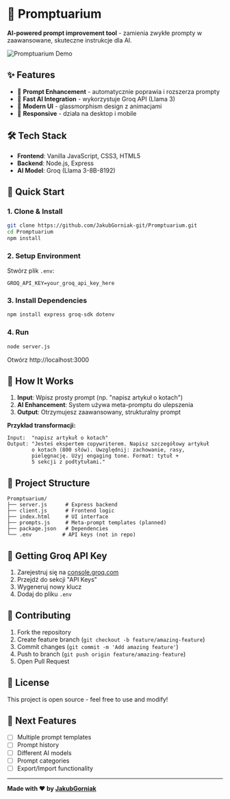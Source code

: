 # 🤖 Promptuarium

**AI-powered prompt improvement tool** - zamienia zwykłe prompty w zaawansowane, skuteczne instrukcje dla AI.

![Promptuarium Demo](https://via.placeholder.com/800x400/1a1a2e/white?text=Promptuarium+Interface)

## ✨ Features

- 🎯 **Prompt Enhancement** - automatycznie poprawia i rozszerza prompty
- 🚀 **Fast AI Integration** - wykorzystuje Groq API (Llama 3)
- 🎨 **Modern UI** - glassmorphism design z animacjami
- 📱 **Responsive** - działa na desktop i mobile

## 🛠️ Tech Stack

- **Frontend**: Vanilla JavaScript, CSS3, HTML5
- **Backend**: Node.js, Express
- **AI Model**: Groq (Llama 3-8B-8192)

## 🚀 Quick Start

### 1. Clone & Install
```bash
git clone https://github.com/JakubGorniak-git/Promptuarium.git
cd Promptuarium
npm install
```

### 2. Setup Environment
Stwórz plik `.env`:
```
GROQ_API_KEY=your_groq_api_key_here
```

### 3. Install Dependencies
```bash
npm install express groq-sdk dotenv
```

### 4. Run
```bash
node server.js
```

Otwórz http://localhost:3000

## 📝 How It Works

1. **Input**: Wpisz prosty prompt (np. "napisz artykuł o kotach")
2. **AI Enhancement**: System używa meta-promptu do ulepszenia
3. **Output**: Otrzymujesz zaawansowany, strukturalny prompt

**Przykład transformacji:**
```
Input:  "napisz artykuł o kotach"
Output: "Jesteś ekspertem copywriterem. Napisz szczegółowy artykuł 
        o kotach (800 słów). Uwzględnij: zachowanie, rasy, 
        pielęgnację. Użyj engaging tone. Format: tytuł + 
        5 sekcji z podtytułami."
```

## 📁 Project Structure
```
Promptuarium/
├── server.js      # Express backend
├── client.js      # Frontend logic  
├── index.html     # UI interface
├── prompts.js     # Meta-prompt templates (planned)
├── package.json   # Dependencies
└── .env          # API keys (not in repo)
```

## 🔑 Getting Groq API Key

1. Zarejestruj się na [console.groq.com](https://console.groq.com)
2. Przejdź do sekcji "API Keys"
3. Wygeneruj nowy klucz
4. Dodaj do pliku `.env`

## 🤝 Contributing

1. Fork the repository
2. Create feature branch (`git checkout -b feature/amazing-feature`)
3. Commit changes (`git commit -m 'Add amazing feature'`)
4. Push to branch (`git push origin feature/amazing-feature`)
5. Open Pull Request

## 📄 License

This project is open source - feel free to use and modify!

## 🎯 Next Features

- [ ] Multiple prompt templates
- [ ] Prompt history
- [ ] Different AI models
- [ ] Prompt categories
- [ ] Export/Import functionality

---

**Made with ❤️ by [JakubGorniak](https://github.com/JakubGorniak-git)**
